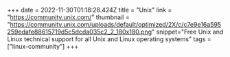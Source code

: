 +++
date = 2022-11-30T01:18:28.424Z
title = "Unix"
link = "https://community.unix.com/"
thumbnail = "https://community.unix.com/uploads/default/optimized/2X/c/c7e9e16a595259edafe88615719d5c5dcda035c2_2_180x180.png"
snippet="Free Unix and Linux technical support for all Unix and Linux operating systems"
tags = ["linux-community"]
+++
